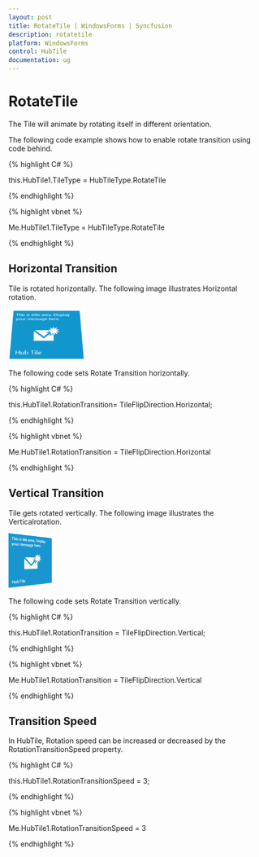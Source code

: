 ```yaml
---
layout: post
title: RotateTile | WindowsForms | Syncfusion
description: rotatetile
platform: WindowsForms
control: HubTile
documentation: ug
---
```

# RotateTile

The Tile will animate by rotating itself in different orientation.

The following code example shows how to enable rotate transition using code behind.

{% highlight C# %}  

this.HubTile1.TileType = HubTileType.RotateTile

{% endhighlight %}

{% highlight vbnet %}

Me.HubTile1.TileType = HubTileType.RotateTile

 {% endhighlight %}
 
 
## Horizontal Transition

Tile is rotated horizontally. The following image illustrates Horizontal rotation.

![](Concept-and-Features_images/Concept-and-Features_img4.png) 

The following code sets Rotate Transition horizontally. 

{% highlight C# %}  

this.HubTile1.RotationTransition=  TileFlipDirection.Horizontal;

{% endhighlight %}


{% highlight vbnet %} 

Me.HubTile1.RotationTransition = TileFlipDirection.Horizontal

{% endhighlight %}


## Vertical Transition

Tile gets rotated vertically. The following image illustrates the Verticalrotation.

![](Concept-and-Features_images/Concept-and-Features_img5.png) 




The following code sets Rotate Transition vertically.

{% highlight C# %}  

this.HubTile1.RotationTransition = TileFlipDirection.Vertical;

{% endhighlight %}


{% highlight vbnet %} 

Me.HubTile1.RotationTransition = TileFlipDirection.Vertical

{% endhighlight %}


## Transition Speed

In HubTile, Rotation speed can be increased or decreased by the RotationTransitionSpeed property.

{% highlight C# %}  

this.HubTile1.RotationTransitionSpeed = 3;

{% endhighlight %}

{% highlight vbnet %} 

Me.HubTile1.RotationTransitionSpeed = 3

{% endhighlight %}